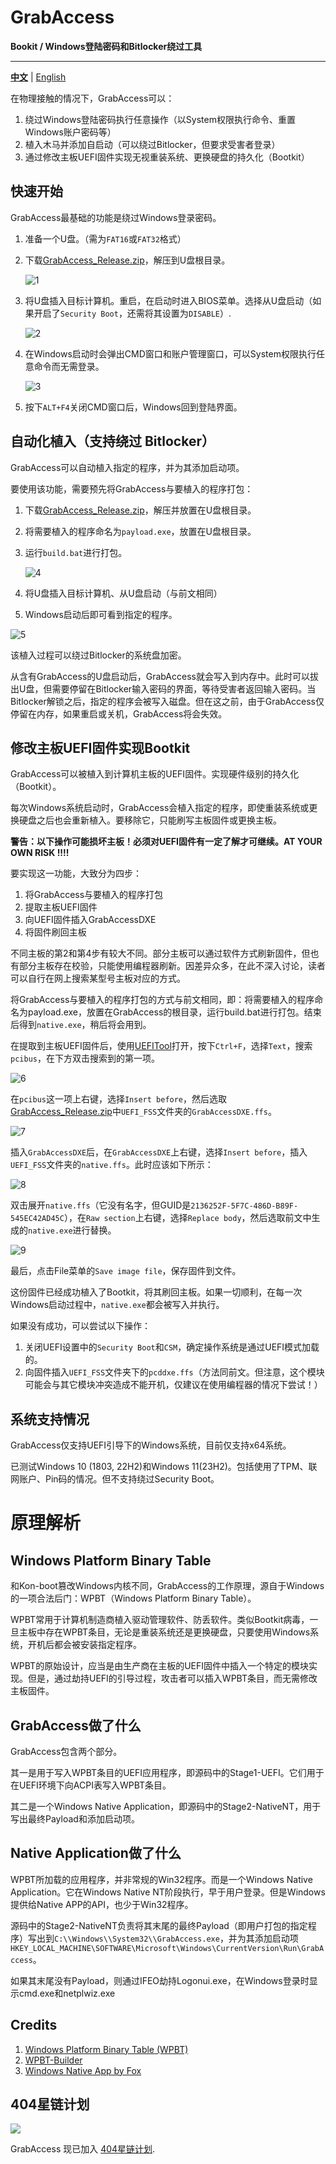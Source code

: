 # GrabAccess

**Bookit / Windows登陆密码和Bitlocker绕过工具**

------

[**中文**](https://github.com/Push3AX/GrabAccess/blob/main/readme_cn.md) | [English](https://github.com/Push3AX/GrabAccess/blob/main/readme.md)

在物理接触的情况下，GrabAccess可以：

1. 绕过Windows登陆密码执行任意操作（以System权限执行命令、重置Windows账户密码等）
2. 植入木马并添加自启动（可以绕过Bitlocker，但要求受害者登录）
3. 通过修改主板UEFI固件实现无视重装系统、更换硬盘的持久化（Bootkit）



## 快速开始

GrabAccess最基础的功能是绕过Windows登录密码。

1. 准备一个U盘。（需为`FAT16`或`FAT32`格式）

2. 下载[GrabAccess_Release.zip](https://github.com/Push3AX/GrabAccess/releases/download/Version1.1/GrabAccess_Release_1.1.0.zip)，解压到U盘根目录。

   ![1](https://raw.githubusercontent.com/Push3AX/GrabAccess/main/images/1.png)

3. 将U盘插入目标计算机。重启，在启动时进入BIOS菜单。选择从U盘启动（如果开启了`Security Boot`，还需将其设置为`DISABLE`）.

   ![2](https://raw.githubusercontent.com/Push3AX/GrabAccess/main/images/2.png)

4. 在Windows启动时会弹出CMD窗口和账户管理窗口，可以System权限执行任意命令而无需登录。

   ![3](https://raw.githubusercontent.com/Push3AX/GrabAccess/main/images/3.png)

5. 按下`ALT+F4`关闭CMD窗口后，Windows回到登陆界面。



## 自动化植入（支持绕过 Bitlocker）

GrabAccess可以自动植入指定的程序，并为其添加启动项。

要使用该功能，需要预先将GrabAccess与要植入的程序打包：

1. 下载[GrabAccess_Release.zip](https://github.com/Push3AX/GrabAccess/releases/download/Version1.1/GrabAccess_Release_1.1.0.zip)，解压并放置在U盘根目录。

2. 将需要植入的程序命名为`payload.exe`，放置在U盘根目录。

3. 运行`build.bat`进行打包。

   ![4](https://raw.githubusercontent.com/Push3AX/GrabAccess/main/images/4.png)

4. 将U盘插入目标计算机、从U盘启动（与前文相同）

5. Windows启动后即可看到指定的程序。

![5](https://raw.githubusercontent.com/Push3AX/GrabAccess/main/images/5.png)

该植入过程可以绕过Bitlocker的系统盘加密。

从含有GrabAccess的U盘启动后，GrabAccess就会写入到内存中。此时可以拔出U盘，但需要停留在Bitlocker输入密码的界面，等待受害者返回输入密码。当Bitlocker解锁之后，指定的程序会被写入磁盘。但在这之前，由于GrabAccess仅停留在内存，如果重启或关机，GrabAccess将会失效。



## 修改主板UEFI固件实现Bootkit

GrabAccess可以被植入到计算机主板的UEFI固件。实现硬件级别的持久化（Bootkit）。

每次Windows系统启动时，GrabAccess会植入指定的程序，即使重装系统或更换硬盘之后也会重新植入。要移除它，只能刷写主板固件或更换主板。

**警告：以下操作可能损坏主板！必须对UEFI固件有一定了解才可继续。AT YOUR OWN RISK !!!!**

要实现这一功能，大致分为四步：

1. 将GrabAccess与要植入的程序打包
2. 提取主板UEFI固件
3. 向UEFI固件插入GrabAccessDXE
4. 将固件刷回主板

不同主板的第2和第4步有较大不同。部分主板可以通过软件方式刷新固件，但也有部分主板存在校验，只能使用编程器刷新。因差异众多，在此不深入讨论，读者可以自行在网上搜索某型号主板对应的方式。

将GrabAccess与要植入的程序打包的方式与前文相同，即：将需要植入的程序命名为payload.exe，放置在GrabAccess的根目录，运行build.bat进行打包。结束后得到`native.exe`，稍后将会用到。

在提取到主板UEFI固件后，使用[UEFITool](https://github.com/LongSoft/UEFITool)打开，按下`Ctrl+F`，选择`Text`，搜索`pcibus`，在下方双击搜索到的第一项。

![6](https://raw.githubusercontent.com/Push3AX/GrabAccess/main/images/6.png)

在`pcibus`这一项上右键，选择`Insert before`，然后选取[GrabAccess_Release.zip](https://github.com/Push3AX/GrabAccess/releases/download/Version1.1/GrabAccess_Release_1.1.0.zip)中`UEFI_FSS`文件夹的`GrabAccessDXE.ffs`。

![7](https://raw.githubusercontent.com/Push3AX/GrabAccess/main/images/7.png)

插入`GrabAccessDXE`后，在`GrabAccessDXE`上右键，选择`Insert before`，插入`UEFI_FSS`文件夹的`native.ffs`。此时应该如下所示：

![8](https://raw.githubusercontent.com/Push3AX/GrabAccess/main/images/8.png)

双击展开`native.ffs`（它没有名字，但GUID是`2136252F-5F7C-486D-B89F-545EC42AD45C`），在`Raw section`上右键，选择`Replace body`，然后选取前文中生成的`native.exe`进行替换。

![9](https://raw.githubusercontent.com/Push3AX/GrabAccess/main/images/9.png)

最后，点击File菜单的`Save image file`，保存固件到文件。

这份固件已经成功植入了Bootkit，将其刷回主板。如果一切顺利，在每一次Windows启动过程中，`native.exe`都会被写入并执行。

如果没有成功，可以尝试以下操作：

1. 关闭UEFI设置中的`Security Boot`和`CSM`，确定操作系统是通过UEFI模式加载的。
2. 向固件插入`UEFI_FSS`文件夹下的`pcddxe.ffs`（方法同前文。但注意，这个模块可能会与其它模块冲突造成不能开机，仅建议在使用编程器的情况下尝试！）



## 系统支持情况

GrabAccess仅支持UEFI引导下的Windows系统，目前仅支持x64系统。

已测试Windows 10 (1803, 22H2)和Windows 11(23H2)。包括使用了TPM、联网账户、Pin码的情况。但不支持绕过Security Boot。



# 原理解析

## Windows Platform Binary Table

和Kon-boot篡改Windows内核不同，GrabAccess的工作原理，源自于Windows的一项合法后门：WPBT（Windows Platform Binary Table）。

WPBT常用于计算机制造商植入驱动管理软件、防丢软件。类似Bootkit病毒，一旦主板中存在WPBT条目，无论是重装系统还是更换硬盘，只要使用Windows系统，开机后都会被安装指定程序。

WPBT的原始设计，应当是由生产商在主板的UEFI固件中插入一个特定的模块实现。但是，通过劫持UEFI的引导过程，攻击者可以插入WPBT条目，而无需修改主板固件。



## GrabAccess做了什么

GrabAccess包含两个部分。

其一是用于写入WPBT条目的UEFI应用程序，即源码中的Stage1-UEFI。它们用于在UEFI环境下向ACPI表写入WPBT条目。

其二是一个Windows Native Application，即源码中的Stage2-NativeNT，用于写出最终Payload和添加启动项。



## Native Application做了什么

WPBT所加载的应用程序，并非常规的Win32程序。而是一个Windows Native Application。它在Windows Native NT阶段执行，早于用户登录。但是Windows提供给Native APP的API，也少于Win32程序。	

源码中的Stage2-NativeNT负责将其末尾的最终Payload（即用户打包的指定程序）写出到`C:\\Windows\\System32\\GrabAccess.exe`，并为其添加启动项`HKEY_LOCAL_MACHINE\SOFTWARE\Microsoft\Windows\CurrentVersion\Run\GrabAccess`。

如果其末尾没有Payload，则通过IFEO劫持Logonui.exe，在Windows登录时显示cmd.exe和netplwiz.exe



## Credits

1. [Windows Platform Binary Table (WPBT) ](https://download.microsoft.com/download/8/a/2/8a2fb72d-9b96-4e2d-a559-4a27cf905a80/windows-platform-binary-table.docx)
2. [WPBT-Builder ](https://github.com/tandasat/WPBT-Builder)
3. [Windows Native App by Fox](http://fox28813018.blogspot.com/2019/05/windows-platform-binary-table-wpbt-wpbt.html)

## 404星链计划
<a href="https://github.com/knownsec/404StarLink2.0-Galaxy" target="_blank"><img src="https://raw.githubusercontent.com/knownsec/404StarLink-Project/master/logo.png" align="middle"/></a>

GrabAccess 现已加入 [404星链计划](https://github.com/knownsec/404StarLink).
